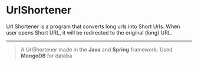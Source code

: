 # UrlShortener

Url Shortener is a program that converts long urls into Short Urls. When user opens Short URL, it will be redirected to the original (long) URL.

---

>A UrlShortener made in the **Java** and **Spring** framework. Used **MongoDB** for databa 

  
